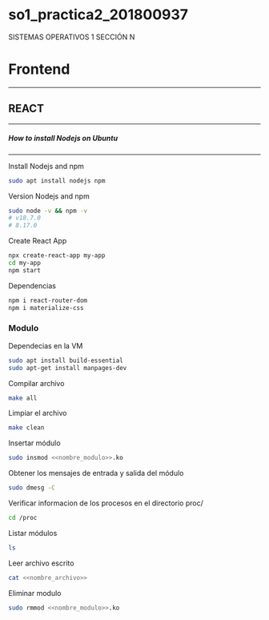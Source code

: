 # so1_practica2_201800937
SISTEMAS OPERATIVOS 1 SECCIÓN N


# Frontend

___________

## REACT
_______


##### How to install Nodejs on Ubuntu
____


Install Nodejs and npm
```bash
sudo apt install nodejs npm
```

Version Nodejs and npm

```bash
sudo node -v && npm -v
# v18.7.0
# 8.17.0
```


Create React App
```bash
npx create-react-app my-app
cd my-app
npm start
```


Dependencias
```bash
npm i react-router-dom
npm i materialize-css
```


### Modulo


Dependecias en la VM
```bash
sudo apt install build-essential
sudo apt-get install manpages-dev
```


Compilar archivo
```bash
make all
```

Limpiar el archivo
```bash
make clean
```

Insertar módulo
```bash
sudo insmod <<nombre_modulo>>.ko
```

Obtener los mensajes de entrada y salida del módulo
```bash
sudo dmesg -C
```

Verificar informacion de los procesos en el directorio proc/
```bash
cd /proc
```

Listar módulos
```bash
ls
```

Leer archivo escrito
```bash
cat <<nombre_archivo>>
```

Eliminar modulo
```bash
sudo rmmod <<nombre_modulo>>.ko
```